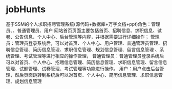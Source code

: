 # jobHunts
基于SSM的个人求职招聘管理系统(源代码+数据库+万字文档+ppt)角色：管理员、、普通管理员、用户  网站首页页面主要包括首页、招聘信息、求职信息、试卷、公告信息、个人中心、后台管理等内容，并根据需要进行详细操作；  管理员：管理员登录系统后，可以对首页、个人中心、用户管理、普通管理员管理、招聘信息管理、简历信息管理、求职信息管理、规划信息管理、留言信息管理 、系统管理、考试管理等进行相应的操作管理，  普通管理员：普通管理员登录系统后可以对首页、个人中心、招聘信息管理、简历信息管理、求职信息管理、留言信息管理、试题管理、试卷管理、考试管理等功能进行操作。  用户：用户点击后台管理，然后页面跳转到系统后可以对首页、个人中心、简历信息管理、求职信息管理、规划信息管理
